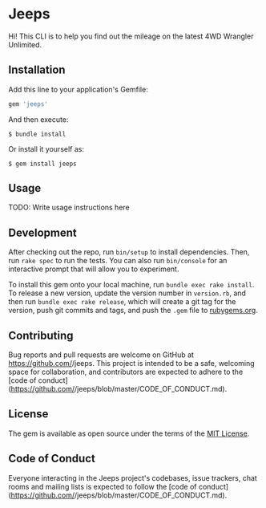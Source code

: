 # Jeeps

Hi! This CLI is to help you find out the mileage on the latest 4WD Wrangler Unlimited.

## Installation

Add this line to your application's Gemfile:

```ruby
gem 'jeeps'
```

And then execute:

    $ bundle install

Or install it yourself as:

    $ gem install jeeps

## Usage

TODO: Write usage instructions here

## Development

After checking out the repo, run `bin/setup` to install dependencies. Then, run `rake spec` to run the tests. You can also run `bin/console` for an interactive prompt that will allow you to experiment.

To install this gem onto your local machine, run `bundle exec rake install`. To release a new version, update the version number in `version.rb`, and then run `bundle exec rake release`, which will create a git tag for the version, push git commits and tags, and push the `.gem` file to [rubygems.org](https://rubygems.org).

## Contributing

Bug reports and pull requests are welcome on GitHub at https://github.com/<github username>/jeeps. This project is intended to be a safe, welcoming space for collaboration, and contributors are expected to adhere to the [code of conduct](https://github.com/<github username>/jeeps/blob/master/CODE_OF_CONDUCT.md).


## License

The gem is available as open source under the terms of the [MIT License](https://opensource.org/licenses/MIT).

## Code of Conduct

Everyone interacting in the Jeeps project's codebases, issue trackers, chat rooms and mailing lists is expected to follow the [code of conduct](https://github.com/<github username>/jeeps/blob/master/CODE_OF_CONDUCT.md).
